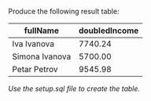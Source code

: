 Produce the following result table:

| fullName       | doubledIncome |
| -------------- | ------------- |
| Iva Ivanova    | 7740.24       |
| Simona Ivanova | 5700.00       |
| Petar Petrov   | 9545.98       |

_Use the setup.sql file to create the table._
